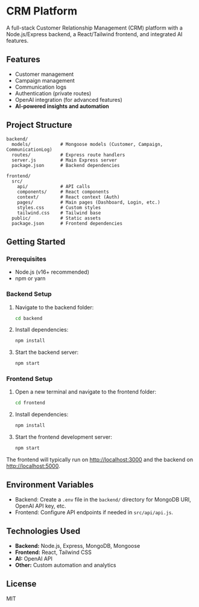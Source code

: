 # CRM Platform

A full-stack Customer Relationship Management (CRM) platform with a Node.js/Express backend, a React/Tailwind frontend, and integrated AI features.

## Features

- Customer management
- Campaign management
- Communication logs
- Authentication (private routes)
- OpenAI integration (for advanced features)
- **AI-powered insights and automation**

## Project Structure

```
backend/
  models/           # Mongoose models (Customer, Campaign, CommunicationLog)
  routes/           # Express route handlers
  server.js         # Main Express server
  package.json      # Backend dependencies

frontend/
  src/
    api/            # API calls
    components/     # React components
    context/        # React context (Auth)
    pages/          # Main pages (Dashboard, Login, etc.)
    styles.css      # Custom styles
    tailwind.css    # Tailwind base
  public/           # Static assets
  package.json      # Frontend dependencies
```

## Getting Started

### Prerequisites

- Node.js (v16+ recommended)
- npm or yarn

### Backend Setup

1. Navigate to the backend folder:
   ```sh
   cd backend
   ```
2. Install dependencies:
   ```sh
   npm install
   ```
3. Start the backend server:
   ```sh
   npm start
   ```

### Frontend Setup

1. Open a new terminal and navigate to the frontend folder:
   ```sh
   cd frontend
   ```
2. Install dependencies:
   ```sh
   npm install
   ```
3. Start the frontend development server:
   ```sh
   npm start
   ```

The frontend will typically run on [http://localhost:3000](http://localhost:3000) and the backend on [http://localhost:5000](http://localhost:5000).

## Environment Variables

- Backend: Create a `.env` file in the `backend/` directory for MongoDB URI, OpenAI API key, etc.
- Frontend: Configure API endpoints if needed in `src/api/api.js`.

## Technologies Used

- **Backend:** Node.js, Express, MongoDB, Mongoose
- **Frontend:** React, Tailwind CSS
- **AI:** OpenAI API
- **Other:** Custom automation and analytics

## License

MIT
